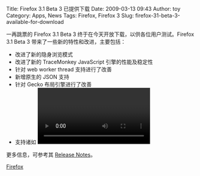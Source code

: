Title: Firefox 3.1 Beta 3 已提供下载
Date: 2009-03-13 09:43
Author: toy
Category: Apps, News
Tags: Firefox, Firefox 3
Slug: firefox-31-beta-3-available-for-download

一再跳票的 Firefox 3.1 Beta 3
终于在今天开放下载，以供各位用户测试。Firefox 3.1 Beta 3
带来了一些新的特性和改进，主要包括：

-   改进了新的隐身浏览模式
-   改进了新的 TraceMonkey JavaScript 引擎的性能及稳定性
-   针对 web worker thread 支持进行了改善
-   新增原生的 JSON 支持
-   针对 Gecko 布局引擎进行了改善
-   支持诸如 <video> 及 <audio> 元素、W3C Geoloction API、JavaScript
    query  
    selectors、CSS 2.1/3 属性、SVG transforms 及离线应用等新的 Web 技术

更多信息，可参考其 [Release
Notes](http://www.mozilla.com/en-US/firefox/3.1b3/releasenotes/)。

[Firefox](http://www.mozilla.com/firefox/all-beta.html)
